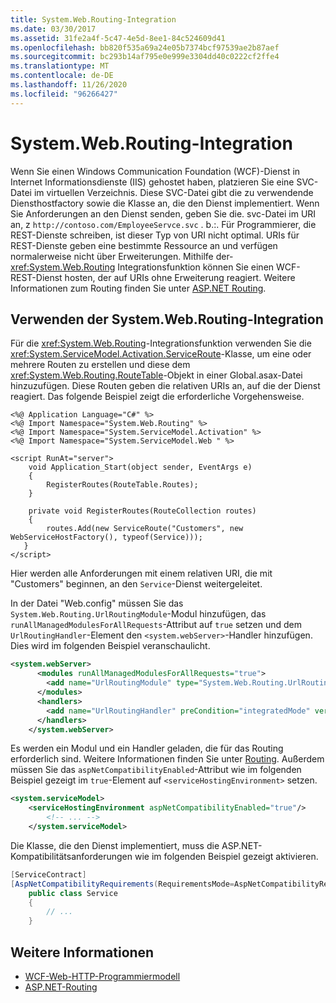 ```yaml
---
title: System.Web.Routing-Integration
ms.date: 03/30/2017
ms.assetid: 31fe2a4f-5c47-4e5d-8ee1-84c524609d41
ms.openlocfilehash: bb820f535a69a24e05b7374bcf97539ae2b87aef
ms.sourcegitcommit: bc293b14af795e0e999e3304dd40c0222cf2ffe4
ms.translationtype: MT
ms.contentlocale: de-DE
ms.lasthandoff: 11/26/2020
ms.locfileid: "96266427"
---
```

# <a name="systemwebrouting-integration"></a>System.Web.Routing-Integration

Wenn Sie einen Windows Communication Foundation (WCF)-Dienst in Internet Informationsdienste (IIS) gehostet haben, platzieren Sie eine SVC-Datei im virtuellen Verzeichnis. Diese SVC-Datei gibt die zu verwendende Diensthostfactory sowie die Klasse an, die den Dienst implementiert. Wenn Sie Anforderungen an den Dienst senden, geben Sie die. svc-Datei im URI an, z `http://contoso.com/EmployeeServce.svc` . b.:. Für Programmierer, die REST-Dienste schreiben, ist dieser Typ von URI nicht optimal. URIs für REST-Dienste geben eine bestimmte Ressource an und verfügen normalerweise nicht über Erweiterungen. Mithilfe der- <xref:System.Web.Routing> Integrationsfunktion können Sie einen WCF-REST-Dienst hosten, der auf URIs ohne Erweiterung reagiert. Weitere Informationen zum Routing finden Sie unter [ASP.NET Routing](/previous-versions/aspnet/cc668201(v=vs.100)).  
  
## <a name="using-systemwebrouting-integration"></a>Verwenden der System.Web.Routing-Integration  

 Für die <xref:System.Web.Routing>-Integrationsfunktion verwenden Sie die <xref:System.ServiceModel.Activation.ServiceRoute>-Klasse, um eine oder mehrere Routen zu erstellen und diese dem <xref:System.Web.Routing.RouteTable>-Objekt in einer Global.asax-Datei hinzuzufügen. Diese Routen geben die relativen URIs an, auf die der Dienst reagiert. Das folgende Beispiel zeigt die erforderliche Vorgehensweise.  
  
```aspx-csharp  
<%@ Application Language="C#" %>  
<%@ Import Namespace="System.Web.Routing" %>  
<%@ Import Namespace="System.ServiceModel.Activation" %>  
<%@ Import Namespace="System.ServiceModel.Web " %>  
  
<script RunAt="server">  
    void Application_Start(object sender, EventArgs e)  
    {  
        RegisterRoutes(RouteTable.Routes);  
    }  
  
    private void RegisterRoutes(RouteCollection routes)  
    {  
        routes.Add(new ServiceRoute("Customers", new WebServiceHostFactory(), typeof(Service)));
   }  
</script>  
```  
  
 Hier werden alle Anforderungen mit einem relativen URI, die mit "Customers" beginnen, an den `Service`-Dienst weitergeleitet.  
  
 In der Datei "Web.config" müssen Sie das `System.Web.Routing.UrlRoutingModule`-Modul hinzufügen, das `runAllManagedModulesForAllRequests`-Attribut auf `true` setzen und dem `UrlRoutingHandler`-Element den `<system.webServer>`-Handler hinzufügen. Dies wird im folgenden Beispiel veranschaulicht.  
  
```xml  
<system.webServer>  
      <modules runAllManagedModulesForAllRequests="true">  
        <add name="UrlRoutingModule" type="System.Web.Routing.UrlRoutingModule, System.Web, Version=4.0.0.0, Culture=neutral, PublicKeyToken=b03f5f7f11d50a3a" />  
      </modules>  
      <handlers>  
        <add name="UrlRoutingHandler" preCondition="integratedMode" verb="*" path="UrlRouting.axd"/>  
      </handlers>  
    </system.webServer>  
```  
  
 Es werden ein Modul und ein Handler geladen, die für das Routing erforderlich sind. Weitere Informationen finden Sie unter [Routing](routing.md). Außerdem müssen Sie das `aspNetCompatibilityEnabled`-Attribut wie im folgenden Beispiel gezeigt im `true`-Element auf `<serviceHostingEnvironment>` setzen.  
  
```xml  
<system.serviceModel>  
    <serviceHostingEnvironment aspNetCompatibilityEnabled="true"/>  
        <!-- ... -->  
    </system.serviceModel>  
```  
  
 Die Klasse, die den Dienst implementiert, muss die ASP.NET-Kompatibilitätsanforderungen wie im folgenden Beispiel gezeigt aktivieren.  
  
```csharp
[ServiceContract]  
[AspNetCompatibilityRequirements(RequirementsMode=AspNetCompatibilityRequirementsMode.Allowed)]  
    public class Service  
    {  
        // ...  
    }  
```  
  
## <a name="see-also"></a>Weitere Informationen

- [WCF-Web-HTTP-Programmiermodell](wcf-web-http-programming-model.md)
- [ASP.NET-Routing](/previous-versions/aspnet/cc668201(v=vs.100))
